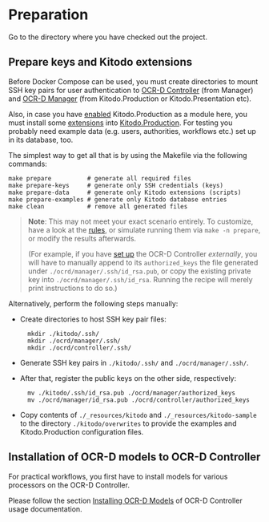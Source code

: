 # Preparation

Go to the directory where you have checked out the project.

## Prepare keys and Kitodo extensions

Before Docker Compose can be used, you must create directories to mount SSH key pairs
for user authentication to [OCR-D Controller](https://github.com/slub/ocrd_controller) (from Manager)
and [OCR-D Manager](https://github.com/slub/ocrd_manager) (from Kitodo.Production or Kitodo.Presentation etc).

Also, in case you have [enabled](configure-modules.md#compose-profiles) Kitodo.Production as a module here, you must install
some [extensions](#kitodo-extensions) into [Kitodo.Production](https://github.com/slub/kitodo-production-docker).
For testing you probably need example data (e.g. users, authorities, workflows etc.) set up in its database, too.

The simplest way to get all that is by using the Makefile via the following commands:

    make prepare          # generate all required files
    make prepare-keys     # generate only SSH credentials (keys)
    make prepare-data     # generate only Kitodo extensions (scripts)
    make prepare-examples # generate only Kitodo database entries
    make clean            # remove all generated files

> **Note**:
> This may not meet your exact scenario entirely. To customize, have a look at the [rules](./Makefile#L16-L86),
> or simulate running them via `make -n prepare`, or modify the results afterwards.
> 
> (For example, if you have [set up](configure-modules.md#compose-profiles) the OCR-D Controller _externally_,
> you will have to manually append to its `authorized_keys` the file generated under `./ocrd/manager/.ssh/id_rsa.pub`,
> or copy the existing private key into `./ocrd/manager/.ssh/id_rsa`.
> Running the recipe will merely print instructions to do so.)

Alternatively, perform the following steps manually:


- Create directories to host SSH key pair files:

        mkdir ./kitodo/.ssh/
        mkdir ./ocrd/manager/.ssh/
        mkdir ./ocrd/controller/.ssh/

- Generate SSH key pairs in `./kitodo/.ssh/` and `./ocrd/manager/.ssh/`.
- After that, register the public keys on the other side, respectively:

        mv ./kitodo/.ssh/id_rsa.pub ./ocrd/manager/authorized_keys
        mv ./ocrd/manager/id_rsa.pub ./ocrd/controller/authorized_keys


- Copy contents of `./_resources/kitodo` and `./_resources/kitodo-sample` to the directory `./kitodo/overwrites` to provide the examples and Kitodo.Production configuration files.

## Installation of OCR-D models to OCR-D Controller

For practical workflows, you first have to install models for various processors on the OCR-D Controller.

Please follow the section [Installing OCR-D Models](../usage/ocrd-controller.md#installing-ocr-d-models) of OCR-D Controller usage documentation.
